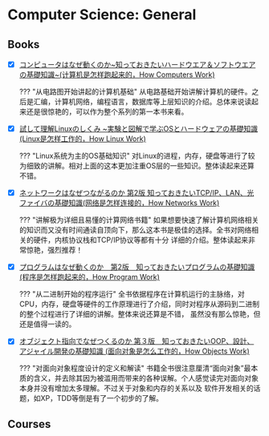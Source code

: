 # Computer Science: General

## Books

- [x] [コンピュータはなぜ動くのか~知っておきたいハードウエア＆ソフトウエアの基礎知識~(计算机是怎样跑起来的，How Computers Work)](https://www.amazon.co.jp/-/en/%E7%9F%A2%E6%B2%A2-%E4%B9%85%E9%9B%84/dp/429600123X/ref=sr_1_1?crid=249SMSMQG7W4X&keywords=%E3%82%B3%E3%83%B3%E3%83%94%E3%83%A5%E3%83%BC%E3%82%BF%E3%81%AF%E3%81%AA%E3%81%9C%E5%8B%95%E3%81%8F%E3%81%AE%E3%81%8B+%7E+%E7%9F%A5%E3%81%A3%E3%81%A6%E3%81%8A%E3%81%8D%E3%81%9F%E3%81%84%E3%83%8F%E3%83%BC%E3%83%89%E3%82%A6%E3%82%A8%E3%82%A2+%26+%E3%82%BD%E3%83%95%E3%83%88%E3%82%A6%E3%82%A8%E3%82%A2%E3%81%AE%E5%9F%BA%E7%A4%8E%E7%9F%A5%E8%AD%98+%7E&qid=1682646184&sprefix=%E3%83%91%E3%82%BD%E3%82%B3%E3%83%B3%E3%81%AE%E3%81%97%E3%81%8F%E3%81%BF+%E7%9F%A2%E6%BE%A4%2Caps%2C569&sr=8-1)

    ??? "从电路图开始讲起的计算机基础"
        从电路基础开始讲解计算机的硬件。之后是汇编，计算机网络，编程语言，数据库等上层知识的介绍。总体来说读起来还是很惊艳的，可以作为整个系列的第一本书来看。

- [x] [試して理解Linuxのしくみ ~実験と図解で学ぶOSとハードウェアの基礎知識(Linux是怎样工作的，How Linux Work)](https://www.amazon.co.jp/-/en/%E6%AD%A6%E5%86%85-%E8%A6%9A/dp/477419607X/ref=sr_1_1?keywords=%EF%BC%BB%E8%A9%A6%E3%81%97%E3%81%A6%E7%90%86%E8%A7%A3%EF%BC%BD+linux+%E3%81%AE%E3%81%97%E3%81%8F%E3%81%BF+%7E+%E5%AE%9F%E9%A8%93%E3%81%A8%E5%9B%B3%E8%A7%A3%E3%81%A7%E5%AD%A6%E3%81%B6+os+%E3%81%A8%E3%83%8F%E3%83%BC%E3%83%89%E3%82%A6%E3%82%A7%E3%82%A2%E3%81%AE%E5%9F%BA%E7%A4%8E%E7%9F%A5%E8%AD%98&qid=1682647620&sr=8-1)

    ??? "Linux系统为主的OS基础知识"
        对Linux的进程，内存，硬盘等进行了较为细致的讲解。相对上面的这本更加注重OS层的一些知识。整体读起来还算不错。


- [x] [ネットワークはなぜつながるのか 第2版 知っておきたいTCP/IP、LAN、光ファイバの基礎知識(网络是怎样连接的，How Networks Work)](https://www.amazon.co.jp/-/en/%E6%88%B8%E6%A0%B9-%E5%8B%A4/dp/4822283119/ref=sr_1_1?crid=3GWXKUAC7BG73&keywords=%E3%83%8D%E3%83%83%E3%83%88%E3%83%AF%E3%83%BC%E3%82%AF%E3%81%AF%E3%81%AA%E3%81%9C%E3%81%A4%E3%81%AA%E3%81%8C%E3%82%8B%E3%81%AE%E3%81%8B+%E2%80%94+%E7%9F%A5%E3%81%A3%E3%81%A6%E3%81%8A%E3%81%8D%E3%81%9F%E3%81%84+tcp%2Fip%E3%80%81lan%E3%80%81led+%E3%81%AE%E5%9F%BA%E7%A4%8E%E7%9F%A5%E8%AD%98&qid=1682647841&sprefix=%E8%A9%A6%E3%81%97%E3%81%A6%E7%90%86%E8%A7%A3+linux+%E3%81%AE%E3%81%97%E3%81%8F%E3%81%BF+%E5%AE%9F%E9%A8%93%E3%81%A8%E5%9B%B3%E8%A7%A3%E3%81%A7%E5%AD%A6%E3%81%B6+os+%E3%81%A8%E3%83%8F%E3%83%BC%E3%83%89%E3%82%A6%E3%82%A7%E3%82%A2%E3%81%AE%E5%9F%BA%E7%A4%8E%E7%9F%A5%E8%AD%98%2Caps%2C885&sr=8-1)

    ??? "讲解极为详细且易懂的计算网络书籍"
        如果想要快速了解计算机网络相关的知识而又没有时间通读自顶向下，那么这本书是极佳的选择。全书对网络相关的硬件，内核协议栈和TCP/IP协议等都有十分
        详细的介绍。整体读起来非常惊艳，强烈推荐！



- [x] [プログラムはなぜ動くのか　第2版　知っておきたいプログラムの基礎知識(程序是怎样跑起来的，How Program Work)](https://www.amazon.co.jp/-/en/%E7%9F%A2%E6%B2%A2-%E4%B9%85%E9%9B%84-ebook/dp/B094J3CK1C/ref=sr_1_1?crid=3RNXQ1UEQVZYT&keywords=%E3%83%97%E3%83%AD%E3%82%B0%E3%83%A9%E3%83%A0%E3%81%AF%E3%81%AA%E3%81%9C%E5%8B%95%E3%81%8F%E3%81%AE%E3%81%8B+%E7%AC%AC2%E7%89%88+%E7%9F%A5%E3%81%A3%E3%81%A6%E3%81%8A%E3%81%8D%E3%81%9F%E3%81%84%E3%83%97%E3%83%AD%E3%82%B0%E3%83%A9%E3%83%A0%E5%9F%BA%E7%A4%8E%E7%9F%A5%E8%AD%98&qid=1682648284&sprefix=%E3%83%97%E3%83%AD%E3%82%B0%E3%83%A9%E3%83%A0%E3%81%AF%E3%81%AA%E3%81%9C%E5%8B%95%E3%81%8F%E3%81%AE%E3%81%8B+%E7%AC%AC2%E7%89%88+%E7%9F%A5%E3%81%A3%E3%81%A6%E3%81%8A%E3%81%8D%E3%81%9F%E3%81%84%E3%83%97%E3%83%AD%E3%82%B0%E3%83%A9%E3%83%A0%E3%81%AE%E5%9F%BA%E7%A4%8E%E7%9F%A5%E8%AD%98%2Caps%2C557&sr=8-1)

    ??? "从二进制开始的程序运行"
        全书依据程序在计算机运行的主脉络，对CPU，内存，硬盘等硬件的工作原理进行了介绍，同时对程序从源码到二进制的整个过程进行了详细的讲解。整体来说还算是不错，
        虽然没有那么惊艳，但还是值得一读的。


- [x] [オブジェクト指向でなぜつくるのか 第３版　知っておきたいOOP、設計、アジャイル開発の基礎知識 (面向对象是怎么工作的，How Objects Work)](https://www.amazon.co.jp/-/en/%E5%B9%B3%E6%BE%A4-%E7%AB%A0-ebook/dp/B092HDFJKK/ref=sr_1_1?crid=GB4QM7MLXCWF&keywords=%E7%89%A9%E6%8C%87%E5%90%91%E3%81%A7%E3%81%AA%E3%81%9C%E3%81%A4%E3%81%8F%E3%82%8B%E3%81%AE%E3%81%8B&qid=1682648645&sprefix=%E3%82%AA%E3%83%96%E3%82%B8%E3%82%A7%E3%82%AF%E3%83%88%E6%8C%87%E5%90%91%E3%81%A7%E3%81%AA%E3%81%9C%E3%81%A4%E3%81%8F%E3%82%8B%E3%81%AE%E3%81%8B%2Caps%2C284&sr=8-1)

    ??? "对面向对象程度设计的定义和解读"
        书籍全书很注意厘清“面向对象”最本质的含义，并去除其因为被滥用而带来的各种误解。个人感觉读完对面向对象本身并没有增加太多理解。不过关于对象和内存的关系以及
        软件开发相关的话题，如XP，TDD等倒是有了一个初步的了解。



## Courses

